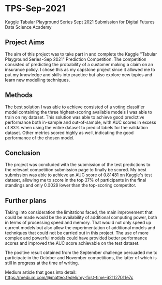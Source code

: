 # TPS-Sep-2021
Kaggle Tabular Playground Series Sept 2021 Submission for Digital Futures Data Science Academy

## Project Aims
The aim of this project was to take part in and complete the Kaggle "Tabular Playground Series - Sep 2021" Prediction Competition. The competition consisted of predicting the probability of a customer making a claim on an insurance policy. I chose this as my capstone project since it allowed me to put my knowledge and skills into practice but also explore new topics and learn new modelling techniques. 

## Methods
The best solution I was able to achieve consisted of a voting classifier model containing the three highest-scoring available models I was able to train on my dataset. This solution was able to achieve good predictive performance both in-sample and out-of-sample, with AUC scores in excess of 83% when using the entire dataset to predict labels for the validation dataset. Other metrics scored highly as well, indicating the good performance of the chosen model. 

## Conclusion
The project was concluded with the submission of the test predictions to the relevant competition submission page to finally  be scored. My best submission was able to achieve an AUC score of 0.81481 on Kaggle's test dataset, allowing me to score in the top 37% of participants in the final standings and only 0.0029 lower than the top-scoring competitor.

## Further plans
Taking into consideration the limitations faced, the main improvement that could be made would be the availability of additional computing power, both in terms of processing speed and memory. That would not only speed up current models but also allow the experimentation of additional models and techniques that could not be carried out in this project. The use of more complex and powerful models could have provided better performance scores and improved the AUC score achievable on the test dataset.

The positive result obtained from the September challenge persuaded me to participate in the October and November competitions, the latter of which is still in progress at the time of writing.

Medium article that goes into detail: https://medium.com/@matteo.fedeli/my-first-time-621127011e7c
